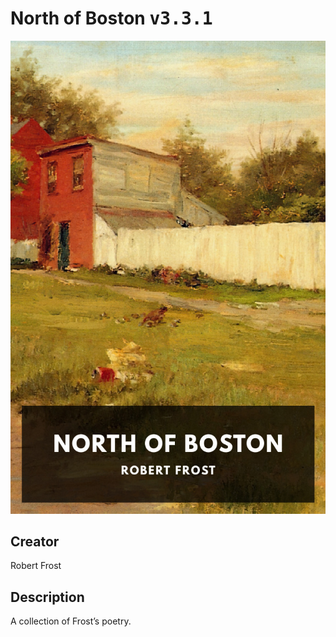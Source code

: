 
# North of Boston <kbd>v3.3.1</kbd>

<center>
  <img src="./cover-1024.jpg"/>
</center>

## Creator
Robert Frost

## Description
A collection of Frost’s poetry.
